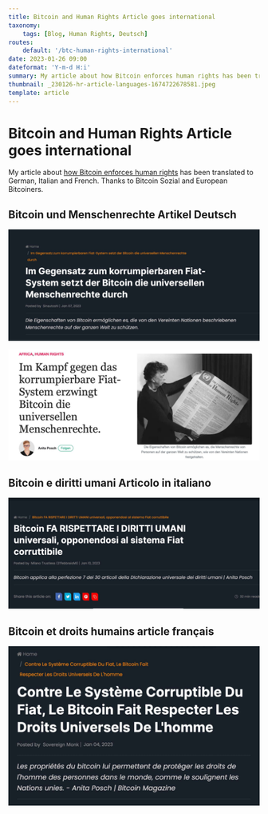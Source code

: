 ```yaml
---
title: Bitcoin and Human Rights Article goes international
taxonomy:
    tags: [Blog, Human Rights, Deutsch]
routes:
    default: '/btc-human-rights-international'
date: 2023-01-26 09:00
dateformat: 'Y-m-d H:i'
summary: My article about how Bitcoin enforces human rights has been translated to German and Italian.
thumbnail: _230126-hr-article-languages-1674722678581.jpeg
template: article
---
```


# Bitcoin and Human Rights Article goes international

My article about [how Bitcoin enforces human rights](/bitcoin-enforces-human-rights) has been translated to German, Italian and French. Thanks to Bitcoin Sozial and European Bitcoiners.

## Bitcoin und Menschenrechte Artikel Deutsch

[![Click for Deutsch, European Bitcoiners](_230126-Bitcoin-Menschenrechte-1.jpeg)](https://europeanbitcoiners.com/im-gegensatz-zum-korrumpierbaren-fiat-system-setzt-der-bitcoin-die-universellen-menschenrechte-durch/)

[![Click for Deutsch, Bitcoin Sozial](_230126-Bitcoin-Menschenrechte-2.jpeg)](https://bitcoinsozial.de/universal_human_rights/)

## Bitcoin e diritti umani Articolo in italiano

[![Click for Italiano](_230126-hr-article-languages-italiano.jpeg)](https://europeanbitcoiners.com/bitcoin-fa-rispettare-i-diritti-umani-universali-opponendosi-al-sistema-fiat-corruttibile/)

## Bitcoin et droits humains article français

[![Click for français](_230126-hr-article-languages-1675417346938.jpeg)](https://europeanbitcoiners.com/contre-le-systeme-corruptible-du-fiat-le-bitcoin-fait-respecter-les-droits-universels-de-lhomme/)